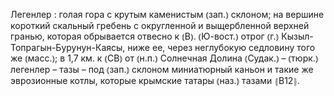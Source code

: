---
---

Легенлер
: голая гора с крутым каменистым ⦅зап.⦆ склоном; на вершине короткий скальный гребень с округленной и выщербленной верхней гранью, которая обрывается отвесно к ⦅В⦆. ⦅Ю-вост.⦆ отрог ⦅г.⦆ Кызыл-Топрагын-Бурунун-Каясы, ниже ее, через неглубокую седловину того же ⦅масс.⦆; в 1,7 км. к ⦅СВ⦆ от ⦅н.п.⦆ Солнечная Долина ⦅Судак.⦆ – ⦅тюрк.⦆ легенлер – тазы – под ⦅зап.⦆ склоном миниатюрный каньон и такие же эврозионные котлы, которые крымские татары ⦅наз.⦆ тазами ⦃В12⦄.

